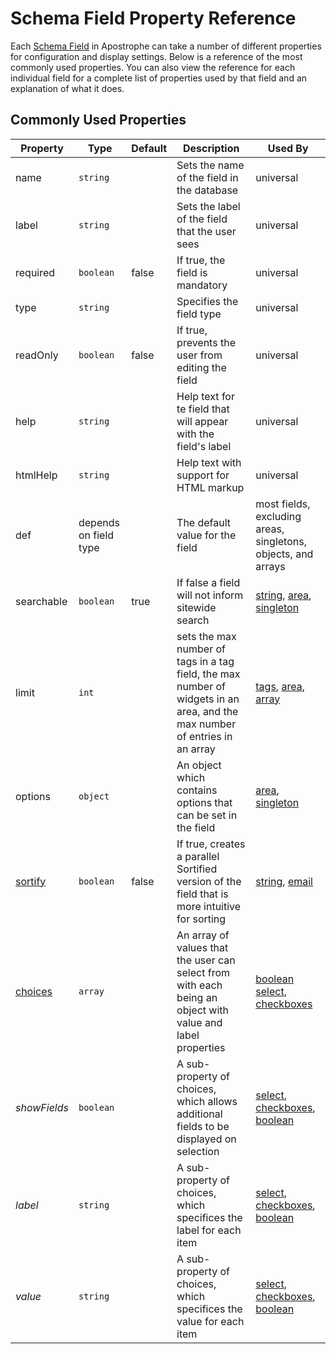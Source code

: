 
# Schema Field Property Reference

Each [Schema Field](/tutorials/advanced-development/schema-guide.md#guide-to-schema-field-types) in Apostrophe can take a number of different properties for configuration and display settings. Below is a reference of the most commonly used properties. You can also view the reference for each individual field for a complete list of properties used by that field and an explanation of what it does.

## Commonly Used Properties

| Property | Type | Default | Description | Used By |
|----------|------|---------|-------------|---------|
|name | `string` | | Sets the name of the field in the database | universal |
|label | `string` | | Sets the label of the field that the user sees | universal |
|required | `boolean` | false | If true, the field is mandatory | universal |
|type | `string` | | Specifies the field type | universal |
|readOnly | `boolean` | false | If true, prevents the user from editing the field | universal |
|help | `string` | | Help text for te field that will appear with the field's label | universal |
|htmlHelp | `string` | | Help text with support for HTML markup | universal |
|def | depends on field type | | The default value for the field | most fields, excluding areas, singletons, objects, and arrays |
|searchable | `boolean` | true | If false a field will not inform sitewide search | [string](field-types/string.md), [area](field-types/area.md), [singleton](field-types/singleton.md) |
|limit | `int` | | sets the max number of tags in a tag field, the max number of widgets in an area, and the max number of entries in an array  | [tags](field-types/tags.md), [area](field-types/area.md), [array](field-types/array.md)  |
|options | `object` | | An object which contains options that can be set in the field | [area](field-types/area.md), [singleton](field-types/singleton.md) |
|[sortify](properties/sortify.md) | `boolean` | false | If true, creates a parallel Sortified version of the field that is more intuitive for sorting  | [string](field-types/string.md), [email](field-types/email.md) |
|[choices](properties/choices.,d) | `array` | | An array of values that the user can select from with each being an object with value and label properties | [boolean](field-types/boolean.md) [select](field-types/select.md), [checkboxes](field-types/checkboxes.md) |
|*showFields* | `boolean` | | A sub-property of choices, which allows additional fields to be displayed on selection | [select](field-types/select.md), [checkboxes](field-types/checkboxes.md), [boolean](field-types/boolean.md) |
|*label* | `string` | | A sub-property of choices, which specifices the label for each item | [select](field-types/select.md), [checkboxes](field-types/checkboxes.md), [boolean](field-types/boolean.md) |
|*value* | `string` | | A sub-property of choices, which specifices the value for each item | [select](field-types/select.md), [checkboxes](field-types/checkboxes.md), [boolean](field-types/boolean.md) |